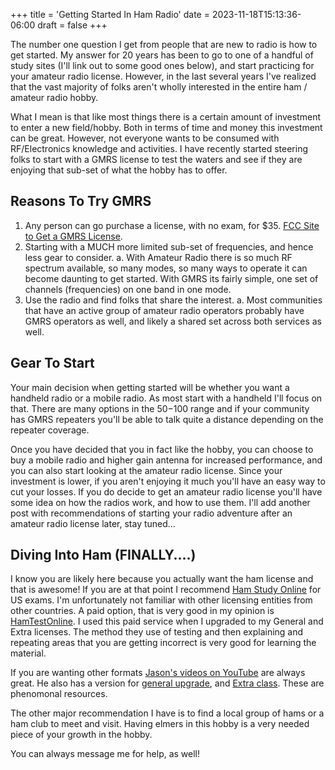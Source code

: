 +++
title = 'Getting Started In Ham Radio'
date = 2023-11-18T15:13:36-06:00
draft = false
+++

The number one question I get from people that are new to radio is how to get started. My answer for 20 years has been to go to one of a handful of study sites (I'll link out to some good ones below), and start practicing for your amateur radio license. However, in the last several years I've realized that the vast majority of folks aren't wholly interested in the entire ham / amateur radio hobby.

What I mean is that like most things there is a certain amount of investment to enter a new field/hobby. Both in terms of time and money this investment can be great. However, not everyone wants to be consumed with RF/Electronics knowledge and activities. I have recently started steering folks to start with a GMRS license to test the waters and see if they are enjoying that sub-set of what the hobby has to offer.

## Reasons To Try GMRS
1. Any person can go purchase a license, with no exam, for $35. [FCC Site to Get a GMRS License](https://www.fcc.gov/wireless/universal-licensing-system).
2. Starting with a MUCH more limited sub-set of frequencies, and hence less gear to consider.
   a. With Amateur Radio there is so much RF spectrum available, so many modes, so many ways to operate it can become daunting to get started. With GMRS its fairly simple, one set of channels (frequencies) on one band in one mode.
3. Use the radio and find folks that share the interest. 
   a. Most communities that have an active group of amateur radio operators probably have GMRS operators as well, and likely a shared set across both services as well.

## Gear To Start
Your main decision when getting started will be whether you want a handheld radio or a mobile radio. As most start with a handheld I'll focus on that. There are many options in the $50-$100 range and if your community has GMRS repeaters you'll be able to talk quite a distance depending on the repeater coverage.

Once you have decided that you in fact like the hobby, you can choose to buy a mobile radio and higher gain antenna for increased performance, and you can also start looking at the amateur radio license. Since your investment is lower, if you aren't enjoying it much you'll have an easy way to cut your losses. If you do decide to get an amateur radio license you'll have some idea on how the radios work, and how to use them. I'll add another post with recommendations of starting your radio adventure after an amateur radio license later, stay tuned...

## Diving Into Ham (FINALLY....)
I know you are likely here because you actually want the ham license and that is awesome! If you are at that point I recommend [Ham Study Online](https://hamstudy.org/) for US exams. I'm unfortunately not familiar with other licensing entities from other countries. A paid option, that is very good in my opinion is [HamTestOnline](https://www.hamradiolicenseexam.com/). I used this paid service when I upgraded to my General and Extra licenses. The method they use of testing and then explaining and repeating areas that you are getting incorrect is very good for learning the material.

If you are wanting other formats [Jason's videos on YouTube](https://www.youtube.com/watch?v=0wwnOPaF1qI&pp=ygUcaGFtIHJhZGlvIGV4YW0gaGFtIHJhZGlvIDIuMA%3D%3D) are always great. He also has a version for [general upgrade](https://www.youtube.com/watch?v=yCOK_7wrtW0&list=PLs_Ab58w9LI9T0qCOsOD25KKTCAV92L5W), and [Extra class](https://www.youtube.com/watch?v=krrU4iPLWWs&list=PLs_Ab58w9LI_6ENIq9q8geKXTrtHDT6ns). These are phenomonal resources.

The other major recommendation I have is to find a local group of hams or a ham club to meet and visit. Having elmers in this hobby is a very needed piece of your growth in the hobby.

You can always message me for help, as well!
